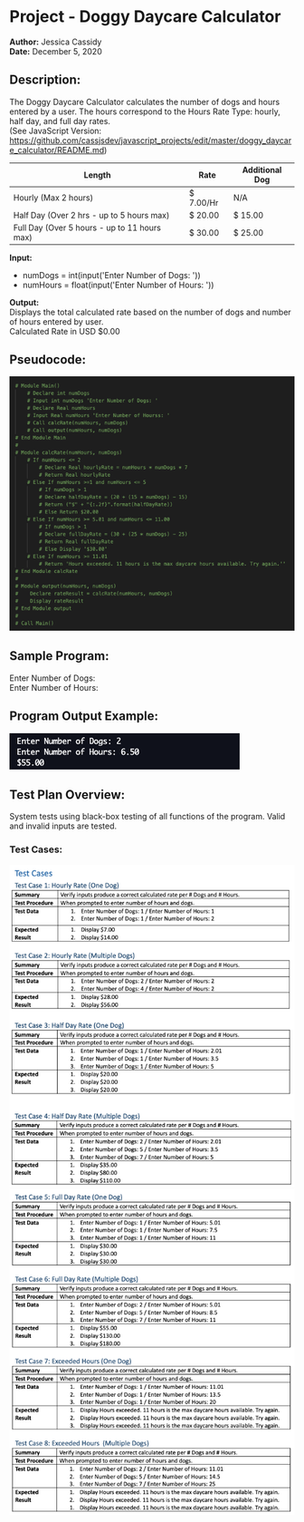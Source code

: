 # Project - Doggy Daycare Calculator
**Author:**     Jessica Cassidy\
**Date:**       December 5, 2020

## Description: 
The Doggy Daycare Calculator calculates the number of dogs and hours entered by a user. The hours correspond to the Hours Rate Type: hourly, half day, and full day rates.\
(See JavaScript Version: https://github.com/cassjsdev/javascript_projects/edit/master/doggy_daycare_calculator/README.md)

| Length                                       | Rate           | Additional Dog |  
| -------------------------------------------- | ---------------| ---------------|
| Hourly (Max 2 hours)                         | $ 7.00/Hr      | N/A            |
| Half Day (Over 2 hrs - up to 5 hours max)    | $ 20.00        | $ 15.00        |
| Full Day (Over 5 hours - up to 11 hours max) | $ 30.00        | $ 25.00        |

**Input:**      
- numDogs = int(input('Enter Number of Dogs: ')) 
- numHours = float(input('Enter Number of Hours: '))

**Output:**     
Displays the total calculated rate based on the number of dogs and number of hours entered by user.\
Calculated Rate in USD $0.00


## Pseudocode:
![](images/screenshot_program-pseudocode.png)

## Sample Program:
Enter Number of Dogs:\
Enter Number of Hours:

## Program Output Example:
![](images/screenshot_program-output.png)

## Test Plan Overview:
System tests using black-box testing of all functions of the program. Valid and invalid inputs are tested.

### Test Cases:
![](images/screenshot_program-test-cases-pg1.png)
![](images/screenshot_program-test-cases-pg2.png)
